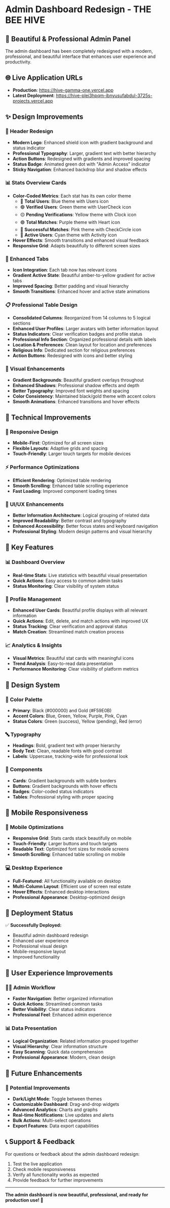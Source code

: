 # Admin Dashboard Redesign - THE BEE HIVE

## 🎨 Beautiful & Professional Admin Panel

The admin dashboard has been completely redesigned with a modern, professional, and beautiful interface that enhances user experience and productivity.

## 🌐 Live Application URLs

- **Production**: https://hive-gamma-one.vercel.app
- **Latest Deployment**: https://hive-plei3hpqm-ibnyusufabdul-3725s-projects.vercel.app

## ✨ Design Improvements

### 🎯 **Header Redesign**
- **Modern Logo**: Enhanced shield icon with gradient background and status indicator
- **Professional Typography**: Larger, gradient text with better hierarchy
- **Action Buttons**: Redesigned with gradients and improved spacing
- **Status Badge**: Animated green dot with "Admin Access" indicator
- **Sticky Navigation**: Enhanced backdrop blur and shadow effects

### 📊 **Stats Overview Cards**
- **Color-Coded Metrics**: Each stat has its own color theme
  - 🔵 **Total Users**: Blue theme with Users icon
  - 🟢 **Verified Users**: Green theme with UserCheck icon
  - 🟡 **Pending Verifications**: Yellow theme with Clock icon
  - 🟣 **Total Matches**: Purple theme with Heart icon
  - 🩷 **Successful Matches**: Pink theme with CheckCircle icon
  - 🔵 **Active Users**: Cyan theme with Activity icon
- **Hover Effects**: Smooth transitions and enhanced visual feedback
- **Responsive Grid**: Adapts beautifully to different screen sizes

### 🎨 **Enhanced Tabs**
- **Icon Integration**: Each tab now has relevant icons
- **Gradient Active State**: Beautiful amber-to-yellow gradient for active tabs
- **Improved Spacing**: Better padding and visual hierarchy
- **Smooth Transitions**: Enhanced hover and active state animations

### 📋 **Professional Table Design**
- **Consolidated Columns**: Reorganized from 14 columns to 5 logical sections
- **Enhanced User Profiles**: Larger avatars with better information layout
- **Status Indicators**: Clear verification badges and profile status
- **Professional Info Section**: Organized professional details with labels
- **Location & Preferences**: Clean layout for location and preferences
- **Religious Info**: Dedicated section for religious preferences
- **Action Buttons**: Redesigned with icons and better styling

### 🎯 **Visual Enhancements**
- **Gradient Backgrounds**: Beautiful gradient overlays throughout
- **Enhanced Shadows**: Professional shadow effects and depth
- **Better Typography**: Improved font weights and spacing
- **Color Consistency**: Maintained black/gold theme with accent colors
- **Smooth Animations**: Enhanced transitions and hover effects

## 🔧 Technical Improvements

### 📱 **Responsive Design**
- **Mobile-First**: Optimized for all screen sizes
- **Flexible Layouts**: Adaptive grids and spacing
- **Touch-Friendly**: Larger touch targets for mobile devices

### ⚡ **Performance Optimizations**
- **Efficient Rendering**: Optimized table rendering
- **Smooth Scrolling**: Enhanced table scrolling experience
- **Fast Loading**: Improved component loading times

### 🎨 **UI/UX Enhancements**
- **Better Information Architecture**: Logical grouping of related data
- **Improved Readability**: Better contrast and typography
- **Enhanced Accessibility**: Better focus states and keyboard navigation
- **Professional Styling**: Modern design patterns and visual hierarchy

## 🚀 Key Features

### 📊 **Dashboard Overview**
- **Real-time Stats**: Live statistics with beautiful visual presentation
- **Quick Actions**: Easy access to common admin tasks
- **Status Monitoring**: Clear visibility of system status

### 👥 **Profile Management**
- **Enhanced User Cards**: Beautiful profile displays with all relevant information
- **Quick Actions**: Edit, delete, and match actions with improved UX
- **Status Tracking**: Clear verification and approval status
- **Match Creation**: Streamlined match creation process

### 📈 **Analytics & Insights**
- **Visual Metrics**: Beautiful stat cards with meaningful icons
- **Trend Analysis**: Easy-to-read data presentation
- **Performance Monitoring**: Clear visibility of platform metrics

## 🎨 Design System

### 🎨 **Color Palette**
- **Primary**: Black (#000000) and Gold (#F59E0B)
- **Accent Colors**: Blue, Green, Yellow, Purple, Pink, Cyan
- **Status Colors**: Green (success), Yellow (pending), Red (error)

### 🔤 **Typography**
- **Headings**: Bold, gradient text with proper hierarchy
- **Body Text**: Clean, readable fonts with good contrast
- **Labels**: Uppercase, tracking-wide for professional look

### 🎯 **Components**
- **Cards**: Gradient backgrounds with subtle borders
- **Buttons**: Gradient backgrounds with hover effects
- **Badges**: Color-coded status indicators
- **Tables**: Professional styling with proper spacing

## 📱 Mobile Responsiveness

### 📱 **Mobile Optimizations**
- **Responsive Grid**: Stats cards stack beautifully on mobile
- **Touch-Friendly**: Larger buttons and touch targets
- **Readable Text**: Optimized font sizes for mobile screens
- **Smooth Scrolling**: Enhanced table scrolling on mobile

### 💻 **Desktop Experience**
- **Full-Featured**: All functionality available on desktop
- **Multi-Column Layout**: Efficient use of screen real estate
- **Hover Effects**: Enhanced desktop interactions
- **Professional Appearance**: Desktop-optimized design

## 🚀 Deployment Status

✅ **Successfully Deployed:**
- Beautiful admin dashboard redesign
- Enhanced user experience
- Professional visual design
- Mobile-responsive layout
- Improved functionality

## 🎯 User Experience Improvements

### 👨‍💼 **Admin Workflow**
- **Faster Navigation**: Better organized information
- **Quick Actions**: Streamlined common tasks
- **Better Visibility**: Clear status indicators
- **Professional Feel**: Enhanced admin experience

### 📊 **Data Presentation**
- **Logical Organization**: Related information grouped together
- **Visual Hierarchy**: Clear information structure
- **Easy Scanning**: Quick data comprehension
- **Professional Appearance**: Modern, clean design

## 🔮 Future Enhancements

### 🎨 **Potential Improvements**
- **Dark/Light Mode**: Toggle between themes
- **Customizable Dashboard**: Drag-and-drop widgets
- **Advanced Analytics**: Charts and graphs
- **Real-time Notifications**: Live updates and alerts
- **Bulk Actions**: Multi-select operations
- **Export Features**: Data export capabilities

## 📞 Support & Feedback

For questions or feedback about the admin dashboard redesign:
1. Test the live application
2. Check mobile responsiveness
3. Verify all functionality works as expected
4. Provide feedback for further improvements

---

**The admin dashboard is now beautiful, professional, and ready for production use! 🎉** 